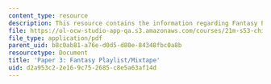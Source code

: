 ```yaml
---
content_type: resource
description: This resource contains the information regarding Fantasy Playlist/Mixtape.
file: https://ol-ocw-studio-app-qa.s3.amazonaws.com/courses/21m-s53-chinese-popular-musics-in-dialogue-spring-2014/d2a953c22e169c752685c8e5a63af14d_MIT21M_S53S14_Assg_Paper3.pdf
file_type: application/pdf
parent_uid: b8c0ab81-a76e-d0d5-d80e-84348fbc0a8b
resourcetype: Document
title: 'Paper 3: Fantasy Playlist/Mixtape'
uid: d2a953c2-2e16-9c75-2685-c8e5a63af14d
---
```

